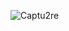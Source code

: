 ![Captu2re](https://user-images.githubusercontent.com/44910505/181392830-6071819d-d7f7-40ed-8df2-8e030d43e618.PNG)
